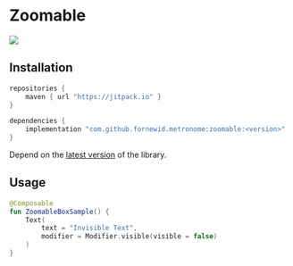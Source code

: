 # Zoomable

<a href="https://jitpack.io/#fornewid/metronome"><img src="https://jitpack.io/v/fornewid/metronome.svg"/></a>

## Installation

```gradle
repositories {
    maven { url "https://jitpack.io" }
}

dependencies {
    implementation "com.github.fornewid.metronome:zoomable:<version>"
}
```

Depend on the [latest version](https://github.com/fornewid/metronome/releases) of the library.

## Usage

```kotlin
@Composable
fun ZoomableBoxSample() {
    Text(
        text = "Invisible Text",
        modifier = Modifier.visible(visible = false)
    )
}
```
